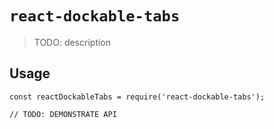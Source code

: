 # `react-dockable-tabs`

> TODO: description

## Usage

```
const reactDockableTabs = require('react-dockable-tabs');

// TODO: DEMONSTRATE API
```

